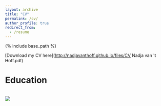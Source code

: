 ```yaml
---
layout: archive
title: "CV"
permalink: /cv/
author_profile: true
redirect_from:
  - /resume
---
```


{% include base_path %}

[Download my CV here](http://nadjavanthoff.github.io/files/CV Nadja van 't Hoff.pdf)

Education
======

<br/><img src='/images/500x300.png'>
